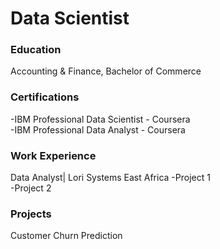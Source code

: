 # Data Scientist

### Education
Accounting & Finance, Bachelor of Commerce

### Certifications
-IBM Professional Data Scientist - Coursera <br/>
-IBM Professional Data Analyst   - Coursera

### Work Experience 
Data Analyst| Lori Systems East Africa
-Project 1 <br/>
-Project 2

### Projects
Customer Churn Prediction
